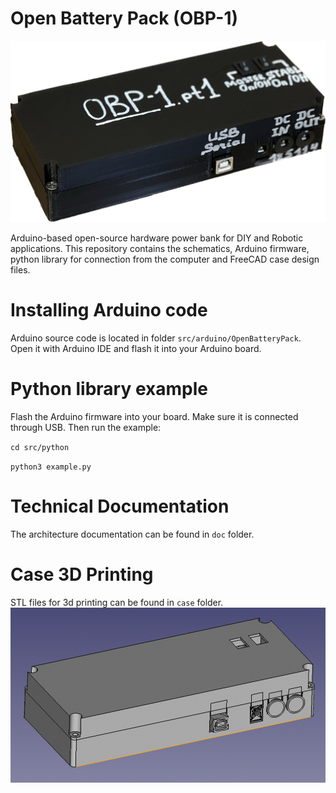 # Open Battery Pack (OBP-1)

![OBP Assembled](/img/obp-assembled.png)

Arduino-based open-source hardware power bank for DIY and Robotic applications. This repository contains the schematics, Arduino firmware, python library for connection from the computer and FreeCAD case design files. 

# Installing Arduino code
Arduino source code is located in folder `src/arduino/OpenBatteryPack`. Open it with Arduino IDE and flash it into your Arduino board.

# Python library example
Flash the Arduino firmware into your board. Make sure it is connected through USB. Then run the example:

`cd src/python`

`python3 example.py`

# Technical Documentation
The architecture documentation can be found in `doc` folder.

# Case 3D Printing
STL files for 3d printing can be found in `case` folder. 
![OBP Assembled Model](/img/obp-assembled-model.png)
